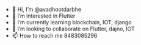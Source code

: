 - 👋 Hi, I’m @avadhootdarbhe
- 👀 I’m interested in Flutter
- 🌱 I’m currently learning blockchain, IOT, django
- 💞️ I’m looking to collaborate on Flutter, dajno, IOT
- 📫 How to reach me 8483085296

<!---
avadhootdarbhe/avadhootdarbhe is a ✨ special ✨ repository because its `README.md` (this file) appears on your GitHub profile.
You can click the Preview link to take a look at your changes.
--->
